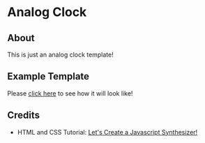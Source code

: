 # Analog Clock

## About
This is just an analog clock template!

## Example Template

Please [click here](https://raymond-1227.github.io/keyboard-piano) to see how it will look like!

## Credits

 - HTML and CSS Tutorial: [Let's Create a Javascript Synthesizer!](https://www.youtube.com/watch?v=wIxqNrooWws)
